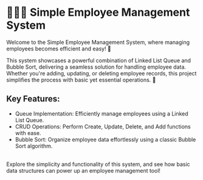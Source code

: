 # 👷🏻‍♂️ Simple Employee Management System

Welcome to the Simple Employee Management System, where managing employees becomes efficient and easy! 🚀

This system showcases a powerful combination of Linked List Queue and Bubble Sort, delivering a seamless solution for handling employee data. Whether you're adding, updating, or deleting employee records, this project simplifies the process with basic yet essential operations. 💼

## Key Features:
- Queue Implementation: Efficiently manage employees using a Linked List Queue.
- CRUD Operations: Perform Create, Update, Delete, and Add functions with ease.
- Bubble Sort: Organize employee data effortlessly using a classic Bubble Sort algorithm.
<br>
Explore the simplicity and functionality of this system, and see how basic data structures can power up an employee management tool!


